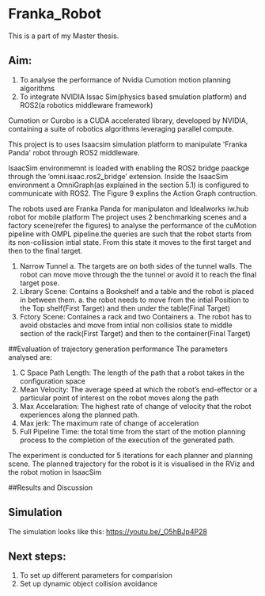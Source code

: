 # Franka_Robot

This is a part of my Master thesis. 

## Aim: 
1. To analyse the performance of Nvidia Cumotion motion planning algorithms 
2. To integrate NVIDIA Issac Sim(physics based smulation platform) and ROS2(a robotics middleware framework)


Cumotion or Curobo is a CUDA accelerated library, developed by NVIDIA, containing a suite of robotics algorithms leveraging parallel compute.

This project is to uses Isaacsim simulation platform to manipulate 'Franka Panda' robot through ROS2 middleware.

IsaacSim environmemnt is loaded with enabling the ROS2 bridge paackge through the ’omni.isaac.ros2_bridge’ extension. Inside the IsaacSim environment a OmniGraph(as explained in the
section 5.1) is configured to communicate with ROS2. The Figure 9 explins the Action Graph contruction.

The robots used are Franka Panda for manipulaton and Idealworks iw.hub robot for mobile platform
The project uses 2 benchmarking scenes and a factory scene(refer the figures) to analyse the performance of the cuMotion pipeline with OMPL pipeline.the queries are such that the robot starts from its non-collission intial state. From this state it moves to the first target and then to the final target. 
1. Narrow Tunnel
  a. The targets are on both sides of the tunnel walls. The robot can move move through the the tunnel or avoid it to reach the final target pose.
3. Library Scene: Contains a Bookshelf and a table and the robot is placed in between them.
  a. the robot needs to move from the intial Position to the Top shelf(First Target) and then under the table(Final Target)
5. Fctory Scene: Containes a rack and two Containers
  a. The robot has to avoid obstacles and move from intial non collisios state to middle section of the rack(First Target) and then to the container(Final Target)

##Evaluation of trajectory generation performance
The parameters analysed are:
1. C Space Path Length:  The length of the path that a robot takes in the configuration space
2. Mean Velocity:  The average speed at which the robot’s end-effector or a particular point of interest on the robot moves along the path
3. Max Accelaration:  The highest rate of change of velocity that the robot experiences along the planned path.
4. Max jerk:  The maximum rate of change of acceleration
5. Full Pipeline Time: the total time from the start of the motion planning process to the completion of the execution of the generated path.

The experiment is conducted for 5 iterations for each planner and planning scene. The planned trajectory for the robot is it is visualised in the RViz and the robot motion in IsaacSim

##Results and Discussion

## Simulation
The simulation looks like this: https://youtu.be/_O5hBJp4P28

## Next steps:
1. To set up different parameters for comparision
2. Set up dynamic object collision avoidance
